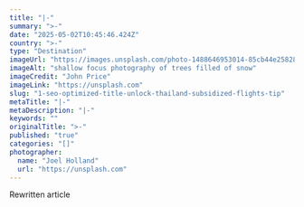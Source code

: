 ```yaml
---
title: "|-"
summary: ">-"
date: "2025-05-02T10:45:46.424Z"
country: ">-"
type: "Destination"
imageUrl: "https://images.unsplash.com/photo-1488646953014-85cb44e25828?q=80&w=1935&auto=format&fit=crop&ixlib=rb-4.0.3&ixid=M3wxMjA3fDB8MHxwaG90by1wYWdlfHx8fGVufDB8fHx8fA%3D%3D"
imageAlt: "shallow focus photography of trees filled of snow"
imageCredit: "John Price"
imageLink: "https://unsplash.com"
slug: "1-seo-optimized-title-unlock-thailand-subsidized-flights-tip"
metaTitle: "|-"
metaDescription: "|-"
keywords: ""
originalTitle: ">-"
published: "true"
categories: "[]"
photographer:
  name: "Joel Holland"
  url: "https://unsplash.com"
---
```







Rewritten article
